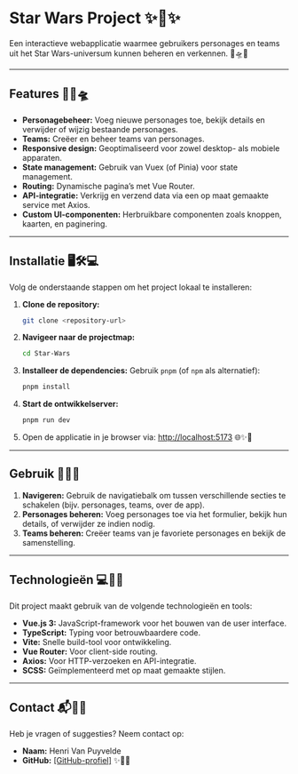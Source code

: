 # Star Wars Project ✨🌌✨

Een interactieve webapplicatie waarmee gebruikers personages en teams uit het Star Wars-universum kunnen beheren en verkennen. 🌟🛸✨

---

## Features 🚀🌠🛸

- **Personagebeheer:** Voeg nieuwe personages toe, bekijk details en verwijder of wijzig bestaande personages.
- **Teams:** Creëer en beheer teams van personages.
- **Responsive design:** Geoptimaliseerd voor zowel desktop- als mobiele apparaten.
- **State management:** Gebruik van Vuex (of Pinia) voor state management.
- **Routing:** Dynamische pagina’s met Vue Router.
- **API-integratie:** Verkrijg en verzend data via een op maat gemaakte service met Axios.
- **Custom UI-componenten:** Herbruikbare componenten zoals knoppen, kaarten, en paginering.

---

## Installatie 🖥️🛠️💻

Volg de onderstaande stappen om het project lokaal te installeren:

1. **Clone de repository:**

   ```bash
   git clone <repository-url>
   ```

2. **Navigeer naar de projectmap:**

   ```bash
   cd Star-Wars
   ```

3. **Installeer de dependencies:**
   Gebruik `pnpm` (of `npm` als alternatief):

   ```bash
   pnpm install
   ```

4. **Start de ontwikkelserver:**

   ```bash
   pnpm run dev
   ```

5. Open de applicatie in je browser via: [http://localhost:5173](http://localhost:5173) 🌐✨🌟

---

## Gebruik 🌟📖🌌

1. **Navigeren:** Gebruik de navigatiebalk om tussen verschillende secties te schakelen (bijv. personages, teams, over de app).
2. **Personages beheren:** Voeg personages toe via het formulier, bekijk hun details, of verwijder ze indien nodig.
3. **Teams beheren:** Creëer teams van je favoriete personages en bekijk de samenstelling.

---

## Technologieën 💻🔧🌟

Dit project maakt gebruik van de volgende technologieën en tools:

- **Vue.js 3:** JavaScript-framework voor het bouwen van de user interface.
- **TypeScript:** Typing voor betrouwbaardere code.
- **Vite:** Snelle build-tool voor ontwikkeling.
- **Vue Router:** Voor client-side routing.
- **Axios:** Voor HTTP-verzoeken en API-integratie.
- **SCSS:** Geïmplementeerd met op maat gemaakte stijlen.

---

## Contact 📬🌠✨

Heb je vragen of suggesties? Neem contact op:

- **Naam:** Henri Van Puyvelde
- **GitHub:** [\[GitHub-profiel\]](https://github.com/ChikkyNuggy) ✨🌌🌟
